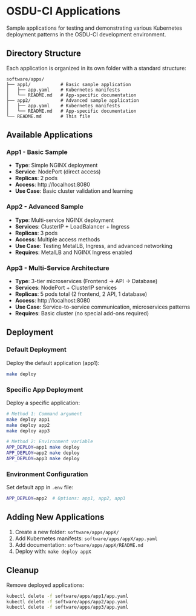 # OSDU-CI Applications

Sample applications for testing and demonstrating various Kubernetes deployment patterns in the OSDU-CI development environment.

## Directory Structure

Each application is organized in its own folder with a standard structure:

```
software/apps/
├── app1/           # Basic sample application
│   ├── app.yaml    # Kubernetes manifests
│   └── README.md   # App-specific documentation
├── app2/           # Advanced sample application  
│   ├── app.yaml    # Kubernetes manifests
│   └── README.md   # App-specific documentation
└── README.md       # This file
```

## Available Applications

### App1 - Basic Sample
- **Type**: Simple NGINX deployment
- **Service**: NodePort (direct access)
- **Replicas**: 2 pods
- **Access**: http://localhost:8080
- **Use Case**: Basic cluster validation and learning

### App2 - Advanced Sample
- **Type**: Multi-service NGINX deployment
- **Services**: ClusterIP + LoadBalancer + Ingress
- **Replicas**: 3 pods  
- **Access**: Multiple access methods
- **Use Case**: Testing MetalLB, Ingress, and advanced networking
- **Requires**: MetalLB and NGINX Ingress enabled

### App3 - Multi-Service Architecture
- **Type**: 3-tier microservices (Frontend → API → Database)
- **Services**: NodePort + ClusterIP services
- **Replicas**: 5 pods total (2 frontend, 2 API, 1 database)
- **Access**: http://localhost:8080
- **Use Case**: Service-to-service communication, microservices patterns
- **Requires**: Basic cluster (no special add-ons required)

## Deployment

### Default Deployment
Deploy the default application (app1):
```bash
make deploy
```

### Specific App Deployment
Deploy a specific application:
```bash
# Method 1: Command argument
make deploy app1
make deploy app2
make deploy app3

# Method 2: Environment variable
APP_DEPLOY=app1 make deploy
APP_DEPLOY=app2 make deploy
APP_DEPLOY=app3 make deploy
```

### Environment Configuration
Set default app in `.env` file:
```bash
APP_DEPLOY=app2  # Options: app1, app2, app3
```

## Adding New Applications

1. Create a new folder: `software/apps/appX/`
2. Add Kubernetes manifests: `software/apps/appX/app.yaml`
3. Add documentation: `software/apps/appX/README.md`
4. Deploy with: `make deploy appX`

## Cleanup

Remove deployed applications:
```bash
kubectl delete -f software/apps/app1/app.yaml
kubectl delete -f software/apps/app2/app.yaml
kubectl delete -f software/apps/app3/app.yaml
```